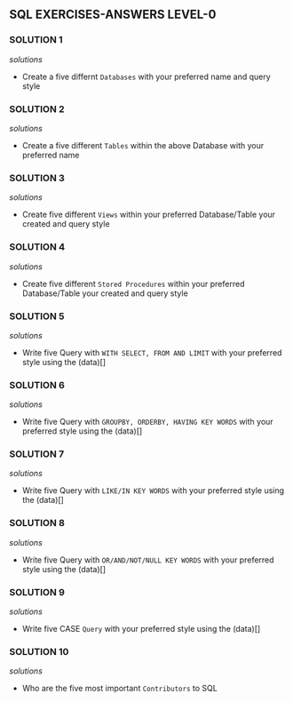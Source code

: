## SQL EXERCISES-ANSWERS LEVEL-0


### SOLUTION 1
*solutions*
- Create a five differnt `Databases` with your preferred name and query style



### SOLUTION 2
*solutions*
- Create a five different `Tables` within the above Database with your preferred name



### SOLUTION 3
*solutions*
- Create five different `Views` within your preferred Database/Table your created and query style



### SOLUTION 4
*solutions*
- Create five different `Stored Procedures` within your preferred Database/Table your created and query style

### SOLUTION 5
*solutions*
- Write five Query with `WITH SELECT, FROM AND LIMIT` with your preferred style using the (data)[]


### SOLUTION 6
*solutions*
- Write five Query with `GROUPBY, ORDERBY, HAVING KEY WORDS` with your preferred style using the (data)[]



### SOLUTION 7
*solutions*
- Write five Query with `LIKE/IN KEY WORDS` with your preferred style using the (data)[]



### SOLUTION 8
*solutions*
- Write five Query with `OR/AND/NOT/NULL KEY WORDS` with your preferred style using the (data)[]


### SOLUTION 9
*solutions*
- Write five CASE `Query` with your preferred style using the (data)[]


### SOLUTION 10
*solutions*
- Who are the five most important `Contributors` to SQL